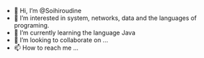 - 👋 Hi, I’m @Soihiroudine
- 👀 I’m interested in system, networks, data and the languages of programing.
- 🌱 I’m currently learning the language Java
- 💞️ I’m looking to collaborate on ...
- 📫 How to reach me ...

<!---
Cazers/Cazers is a ✨ special ✨ repository because its `README.md` (this file) appears on your GitHub profile.
You can click the Preview link to take a look at your changes.
--->
